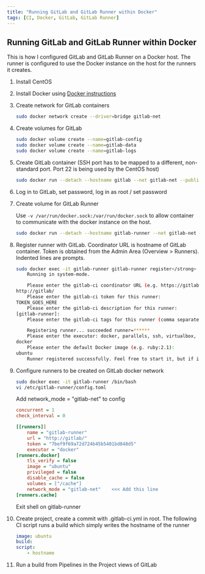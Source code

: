 ```yaml
---
title: "Running GitLab and GitLab Runner within Docker"
tags: [CI, Docker, GitLab, GitLab Runner]
---
```


## Running GitLab and GitLab Runner within Docker

This is how I configured GitLab and GitLab Runner on a Docker host. The runner is configured to use the Docker instance on the host for the runners it creates.

1. Install CentOS
1. Install Docker using [Docker instructions](https://docs.docker.com/engine/installation/linux/centos/)
1. Create network for GitLab containers

    ```bash
    sudo docker network create --driver=bridge gitlab-net
    ```

1. Create volumes for GitLab

    ```bash
    sudo docker volume create --name=gitlab-config
    sudo docker volume create --name=gitlab-data
    sudo docker volume create --name=gitlab-logs
    ```

1. Create GitLab container (SSH port has to be mapped to a different, non-standard port. Port 22 is being used by the CentOS host)

    ```bash
    sudo docker run --detach --hostname gitlab --net gitlab-net --publish 443:443 --publish 80:80 --publish 23:22 --name gitlab --restart unless-stopped --volume gitlab-config:/etc/gitlab --volume gitlab-logs:/var/log/gitlab --volume gitlab-data:/var/opt/gitlab gitlab/gitlab-ce:latest
    ```

1. Log in to GitLab, set password, log in as root / set password
1. Create volume for GitLab Runner

    Use `-v /var/run/docker.sock:/var/run/docker.sock` to allow container to communicate with the docker instance on the host.

    ```bash
    sudo docker run --detach --hostname gitlab-runner --net gitlab-net --name gitlab-runner --restart unless-stopped -v /var/run/docker.sock:/var/run/docker.sock -v gitlab-runner-config:/etc/gitlab-runner gitlab/gitlab-runner:latest
    ```

1. Register runner with GitLab. Coordinator URL is hostname of GitLab container. Token is obtained from the Admin Area (Overview > Runners). Indented lines are prompts.

    ```bash
    sudo docker exec -it gitlab-runner gitlab-runner register</strong>
        Running in system-mode.

        Please enter the gitlab-ci coordinator URL (e.g. https://gitlab.com/):
    http://gitlab/
        Please enter the gitlab-ci token for this runner:
    TOKEN_GOES_HERE
        Please enter the gitlab-ci description for this runner:
    [gitlab-runner]:
        Please enter the gitlab-ci tags for this runner (comma separated):

        Registering runner... succeeded runner=******
        Please enter the executor: docker, parallels, ssh, virtualbox, docker+machine, docker-ssh+machine, docker-ssh, shell, kubernetes:
    docker
        Please enter the default Docker image (e.g. ruby:2.1):
    ubuntu
        Runner registered successfully. Feel free to start it, but if it's running already the config should be automatically reloaded!
    ```

1. Configure runners to be created on GitLab docker network

    ```bash
    sudo docker exec -it gitlab-runner /bin/bash
    vi /etc/gitlab-runner/config.toml
    ```

    Add network_mode = "gitlab-net" to config

    ```ini
    concurrent = 1
    check_interval = 0

    [[runners]]
        name = "gitlab-runner"
        url = "http://gitlab/"
        token = "7bef9f69a72d724b45b5401bd848d5"
        executor = "docker"
    [runners.docker]
        tls_verify = false
        image = "ubuntu"
        privileged = false
        disable_cache = false
        volumes = ["/cache"]
        network_mode = "gitlab-net"    <<< Add this line
    [runners.cache]
    ```

    Exit shell on gitlab-runner

1. Create project, create a commit with .gitlab-ci.yml in root. The following CI script runs a build which simply writes the hostname of the runner

    ```yml
    image: ubuntu
    build:
    script:
        - hostname
    ```

1. Run a build from Pipelines in the Project views of GitLab
